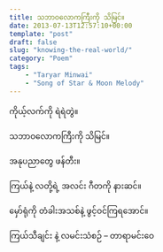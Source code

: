 ```yaml
---
title: သဘာဝလောကကြီးကို သိမြင်။
date: 2013-07-13T12:57:10+00:00
template: "post"  
draft: false  
slug: "knowing-the-real-world/"  
category: "Poem"
tags:
    - "Taryar Minwai"
    - "Song of Star & Moon Melody"
---
```

ကိုယ့်လက်ကို ရဲရဲတွဲ။
  
သဘာဝလောကကြီးကို သိမြင်။
  
အနုပညာတွေ ဖန်တီး။
  
ကြယ်နဲ့ လတို့ရဲ့ အလင်း ဂီတကို နားဆင်။
  
မှော်ရုံကို တံခါးအသစ်နဲ့ ဖွင့်ဝင်ကြရအောင်။

ကြယ်သီချင်း နဲ့ လမင်းသံစဉ် &#8211; တာရာမင်းဝေ